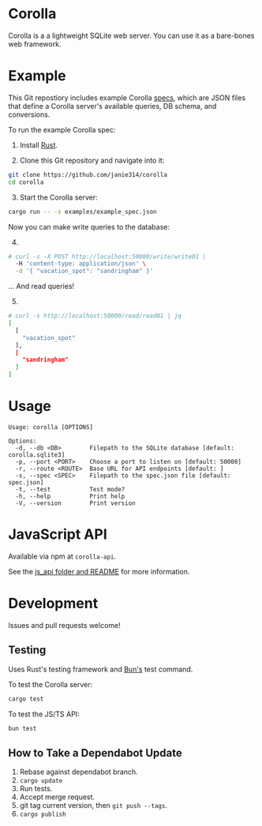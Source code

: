# Corolla

Corolla is a a lightweight SQLite web server. You can use it as a bare-bones web
framework.

# Example

This Git repostiory includes example Corolla
[specs](https://github.com/janie314/corolla/blob/main/examples/), which are JSON
files that define a Corolla server's available queries, DB schema, and
conversions.

To run the example Corolla spec:

1. Install [Rust](https://www.rust-lang.org/).

2. Clone this Git repository and navigate into it:

```bash
git clone https://github.com/janie314/corolla
cd corolla
```

3. Start the Corolla server:

```bash
cargo run -- -s examples/example_spec.json
```

Now you can make write queries to the database:

4.

```bash
# curl -s -X POST http://localhost:50000/write/write01 \
  -H 'content-type: application/json' \
  -d '{ "vacation_spot": "sandringham" }'
```

... And read queries!

5.

```bash
# curl -s http://localhost:50000/read/read01 | jq
[
  [
    "vacation_spot"
  ],
  [
    "sandringham"
  ]
]
```

# Usage

```
Usage: corolla [OPTIONS]

Options:
  -d, --db <DB>        Filepath to the SQLite database [default: corolla.sqlite3]
  -p, --port <PORT>    Choose a port to listen on [default: 50000]
  -r, --route <ROUTE>  Base URL for API endpoints [default: ]
  -s, --spec <SPEC>    Filepath to the spec.json file [default: spec.json]
  -t, --test           Test mode?
  -h, --help           Print help
  -V, --version        Print version
```

# JavaScript API

Available via npm at `corolla-api`.

See the
[js_api folder and README](https://github.com/janie314/corolla/tree/main/examples)
for more information.

# Development

Issues and pull requests welcome!

## Testing

Uses Rust's testing framework and [Bun's](https://bun.sh/) test command.

To test the Corolla server:

```bash
cargo test
```

To test the JS/TS API:

```bash
bun test
```

## How to Take a Dependabot Update

1. Rebase against dependabot branch.
1. `cargo update`
1. Run tests.
1. Accept merge request.
1. git tag current version, then `git push --tags`.
1. `cargo publish`
